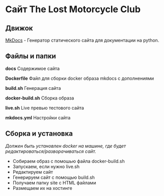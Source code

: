 # Сайт The Lost Motorcycle Club

## Движок
[MkDocs](https://www.mkdocs.org/) - Генератор статического сайта для документации на python.

## Файлы и папки
**docs**
Содержимое сайта

**Dockerfile**
Файл для сборки docker образа mkdocs с дополнениями

**build.sh**
Генерация сайта

**docker-build.sh**
Сборка образа

**live.sh**
Live превью тестового сайта

**mkdocs.yml**
Настройки сайта

## Сборка и установка
_Должен быть установлен docker на машине, где будет редактироваться/разворачиваться сайт._

* Собираем образ с помошью файла docker-build.sh
* Запускаем, если нужно live.sh
* Редактируем сайт
* Генерируем сайт с помощью build.sh
* Получаем папку site с HTML файлами
* Размещаем их на хостинге
